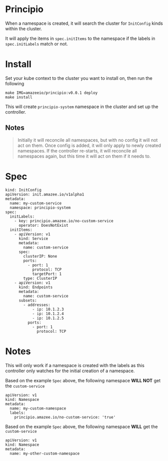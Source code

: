 # Principio

When a namespace is created, it will search the cluster for `InitConfig` kinds within the cluster.

It will apply the items in `spec.initItems` to the namespace if the labels in `spec.initLabels` match or not.

# Install

Set your kube context to the cluster you want to install on, then run the following
```
make IMG=amazeeio/principio:v0.0.1 deploy
make install
```
This will create `principio-system` namespace in the cluster and set up the controller.

## Notes
> Initially it will reconcile all namespaces, but with no config it will not act on them.
> Once config is added, it will only apply to newly created namespaces.
> If the controller re-starts, it will reconcile all namespaces again, but this time it will act on them if it needs to.

# Spec
```
kind: InitConfig
apiVersion: init.amazee.io/v1alpha1
metadata:
  name: my-custom-service
  namespace: principio-system
spec:
  initLabels:
    - key: principio.amazee.io/no-custom-service
      operator: DoesNotExist
  initItems:
    - apiVersion: v1
      kind: Service
      metadata:
        name: custom-service
      spec:
        clusterIP: None
        ports:
          - port: 1
            protocol: TCP
            targetPort: 1
        type: ClusterIP
    - apiVersion: v1
      kind: Endpoints
      metadata:
        name: custom-service
      subsets:
        - addresses:
            - ip: 10.1.2.3
            - ip: 10.1.2.4
            - ip: 10.1.2.5
          ports:
            - port: 1
              protocol: TCP
```

# Notes

This will only work if a namespace is created with the labels as this controller only watches for the initial creation of a namespace.

Based on the example `Spec` above, the following namespace **WILL NOT** get the `custom-service`
```
apiVersion: v1
kind: Namespace
metadata:
  name: my-custom-namespace
  labels:
    principio.amazee.io/no-custom-service: 'true'
```

Based on the example `Spec` above, the following namespace **WILL** get the `custom-service`
```
apiVersion: v1
kind: Namespace
metadata:
  name: my-other-custom-namespace
```